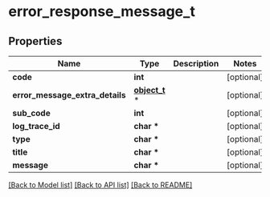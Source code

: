 # error_response_message_t

## Properties
Name | Type | Description | Notes
------------ | ------------- | ------------- | -------------
**code** | **int** |  | [optional] 
**error_message_extra_details** | [**object_t**](.md) \* |  | [optional] 
**sub_code** | **int** |  | [optional] 
**log_trace_id** | **char \*** |  | [optional] 
**type** | **char \*** |  | [optional] 
**title** | **char \*** |  | [optional] 
**message** | **char \*** |  | [optional] 

[[Back to Model list]](../README.md#documentation-for-models) [[Back to API list]](../README.md#documentation-for-api-endpoints) [[Back to README]](../README.md)


